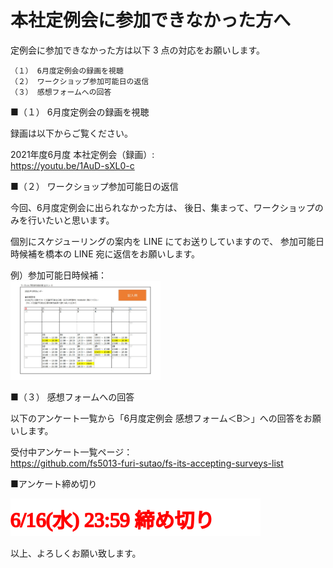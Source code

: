 # 本社定例会に参加できなかった方へ

定例会に参加できなかった方は以下 3 点の対応をお願いします。

``` console
（１） 6月度定例会の録画を視聴
（２） ワークショップ参加可能日の返信
（３） 感想フォームへの回答
```

■（１） 6月度定例会の録画を視聴  

録画は以下からご覧ください。

2021年度6月度 本社定例会（録画）:  
https://youtu.be/1AuD-sXL0-c

■（２） ワークショップ参加可能日の返信  

今回、6月度定例会に出られなかった方は、
後日、集まって、ワークショップのみを行いたいと思います。

個別にスケジューリングの案内を LINE にてお送りしていますので、
参加可能日時候補を橋本の LINE 宛に返信をお願いします。

例）参加可能日時候補：  
<img src="./image/ex-schedule-of-workshop.jpg" width="240">

■（３） 感想フォームへの回答

以下のアンケート一覧から「6月度定例会 感想フォーム＜B＞」への回答をお願いします。

受付中アンケート一覧ページ：  
https://github.com/fs5013-furi-sutao/fs-its-accepting-surveys-list

■アンケート締め切り

![6/16(水) 23:59 締め切り](./svg/closing-monthly-meeting-2021-06-impressions.svg)

以上、よろしくお願い致します。
